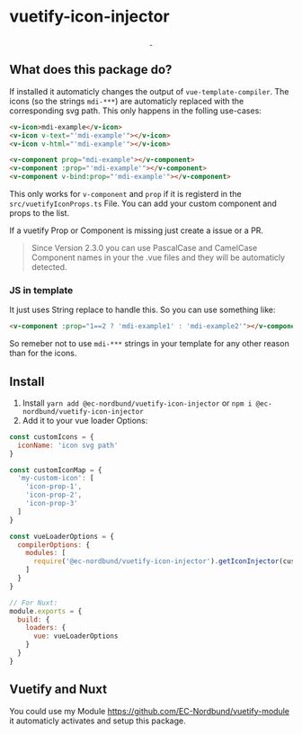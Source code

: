 # vuetify-icon-injector
<p align="center">
<a href="https://npmjs.com/package/@ec-nordbund/vuetify-icon-injector/">
    <img alt="" src="https://img.shields.io/npm/v/@ec-nordbund/vuetify-icon-injector/latest.svg?style=flat-square">
</a>
<!-- <a href="https://bundlephobia.com/result?p=vuetify-icon-injector">
    <img alt="" src="https://img.shields.io/bundlephobia/minzip/vuetify-icon-injector?style=flat-square">
</a> -->
<a href="https://npmjs.com/package/@ec-nordbund/vuetify-icon-injector">
    <img alt="" src="https://img.shields.io/npm/dt/@ec-nordbund/vuetify-icon-injector.svg?style=flat-square">
</a>
</p>

## What does this package do?
If installed it automaticly changes the output of `vue-template-compiler`. The icons (so the strings `mdi-***`) are automaticly replaced with the corresponding svg path. This only happens in the folling use-cases:

```html
<v-icon>mdi-example</v-icon>
<v-icon v-text="'mdi-example'"></v-icon>
<v-icon v-html="'mdi-example'"></v-icon>

<v-component prop="mdi-example"></v-component>
<v-component :prop="'mdi-example'"></v-component>
<v-component v-bind:prop="'mdi-example'"></v-component>
```

This only works for `v-component` and `prop` if it is registerd in the `src/vuetifyIconProps.ts` File. You can add your custom component and props to the list.

If a vuetify Prop or Component is missing just create a issue or a PR.

> Since Version 2.3.0 you can use PascalCase and CamelCase Component names in your the .vue files and they will be automaticly detected.

### JS in template
It just uses String replace to handle this. So you can use something like:


```html
<v-component :prop="1==2 ? 'mdi-example1' : 'mdi-example2'"></v-component>
```

So remeber not to use `mdi-***` strings in your template for any other reason than for the icons.

## Install
1. Install `yarn add @ec-nordbund/vuetify-icon-injector` or `npm i @ec-nordbund/vuetify-icon-injector`
2. Add it to your vue loader Options:


```js
const customIcons = {
  iconName: 'icon svg path'
}

const customIconMap = {
  'my-custom-icon': [
    'icon-prop-1',
    'icon-prop-2',
    'icon-prop-3'
  ]
}

const vueLoaderOptions = {
  compilerOptions: {
    modules: [
      require('@ec-nordbund/vuetify-icon-injector').getIconInjector(customIcons, customIconMap) // arguments are optional
    ]
  }
}

// For Nuxt:
module.exports = {
  build: {
    loaders: {
      vue: vueLoaderOptions
    }
  }
}

```

## Vuetify and Nuxt
You could use my Module https://github.com/EC-Nordbund/vuetify-module it automaticly activates and setup this package.
